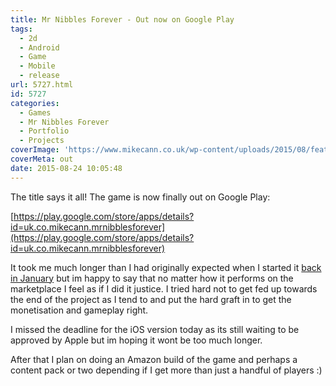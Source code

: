 ```yaml
---
title: Mr Nibbles Forever - Out now on Google Play
tags:
  - 2d
  - Android
  - Game
  - Mobile
  - release
url: 5727.html
id: 5727
categories:
  - Games
  - Mr Nibbles Forever
  - Portfolio
  - Projects
coverImage: 'https://www.mikecann.co.uk/wp-content/uploads/2015/08/feature_graphic.jpg'
coverMeta: out
date: 2015-08-24 10:05:48
---
```


The title says it all! The game is now finally out on Google Play: 
<!-- more -->
[https://play.google.com/store/apps/details?id=uk.co.mikecann.mrnibblesforever](https://play.google.com/store/apps/details?id=uk.co.mikecann.mrnibblesforever)



It took me much longer than I had originally expected when I started it [back in January](https://www.mikecann.co.uk/portfolio/mr-nibbles-forever-a-prototype/) but im happy to say that no matter how it performs on the marketplace I feel as if I did it justice. I tried hard not to get fed up towards the end of the project as I tend to and put the hard graft in to get the monetisation and gameplay right.

I missed the deadline for the iOS version today as its still waiting to be approved by Apple but im hoping it wont be too much longer. 

After that I plan on doing an Amazon build of the game and perhaps a content pack or two depending if I get more than just a handful of players :)